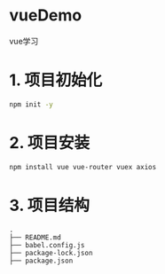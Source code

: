 # vueDemo
vue学习

# 1. 项目初始化

```bash
npm init -y
```

# 2. 项目安装

```bash
npm install vue vue-router vuex axios
```

# 3. 项目结构

```
.
├── README.md
├── babel.config.js
├── package-lock.json
├── package.json
